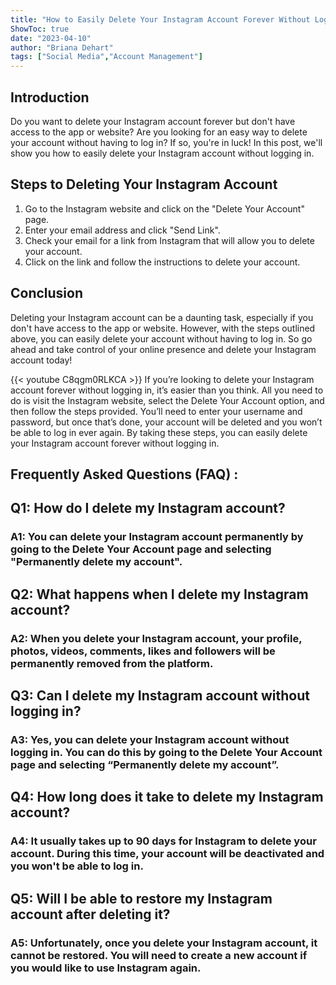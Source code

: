 ```yaml
---
title: "How to Easily Delete Your Instagram Account Forever Without Logging In!"
ShowToc: true 
date: "2023-04-10"
author: "Briana Dehart" 
tags: ["Social Media","Account Management"]
---
```

## Introduction

Do you want to delete your Instagram account forever but don't have access to the app or website? Are you looking for an easy way to delete your account without having to log in? If so, you're in luck! In this post, we'll show you how to easily delete your Instagram account without logging in. 

## Steps to Deleting Your Instagram Account

1. Go to the Instagram website and click on the "Delete Your Account" page. 
2. Enter your email address and click "Send Link".
3. Check your email for a link from Instagram that will allow you to delete your account.
4. Click on the link and follow the instructions to delete your account.

## Conclusion

Deleting your Instagram account can be a daunting task, especially if you don't have access to the app or website. However, with the steps outlined above, you can easily delete your account without having to log in. So go ahead and take control of your online presence and delete your Instagram account today!

{{< youtube C8qgm0RLKCA >}} 
If you’re looking to delete your Instagram account forever without logging in, it’s easier than you think. All you need to do is visit the Instagram website, select the Delete Your Account option, and then follow the steps provided. You’ll need to enter your username and password, but once that’s done, your account will be deleted and you won’t be able to log in ever again. By taking these steps, you can easily delete your Instagram account forever without logging in.

## Frequently Asked Questions (FAQ) :
<h2>Q1: How do I delete my Instagram account?</h2>

<h3>A1: You can delete your Instagram account permanently by going to the Delete Your Account page and selecting "Permanently delete my account".</h3>

<h2>Q2: What happens when I delete my Instagram account?</h2>

<h3>A2: When you delete your Instagram account, your profile, photos, videos, comments, likes and followers will be permanently removed from the platform.</h3>

<h2>Q3: Can I delete my Instagram account without logging in?</h2>

<h3>A3: Yes, you can delete your Instagram account without logging in. You can do this by going to the Delete Your Account page and selecting “Permanently delete my account”.</h3>

<h2>Q4: How long does it take to delete my Instagram account?</h2>

<h3>A4: It usually takes up to 90 days for Instagram to delete your account. During this time, your account will be deactivated and you won't be able to log in.</h3>

<h2>Q5: Will I be able to restore my Instagram account after deleting it?</h2>

<h3>A5: Unfortunately, once you delete your Instagram account, it cannot be restored. You will need to create a new account if you would like to use Instagram again.</h3>


